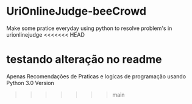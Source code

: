 # UriOnlineJudge-beeCrowd
Make some pratice everyday using python to resolve problem's in urionlinejudge 
<<<<<<< HEAD

testando alteração no readme
=======
Apenas Recomendações de Praticas e logicas de programação usando Python 3.0 Version
>>>>>>> main

